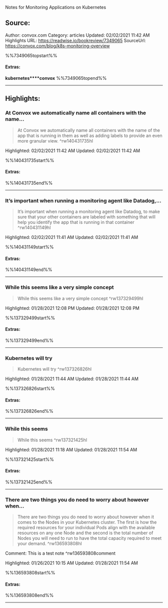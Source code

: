 Notes for Monitoring Applications on Kubernetes

## Source:
Author: convox.com
Category: articles
Updated: 02/02/2021 11:42 AM
Highlights URL: https://readwise.io/bookreview/7349065
SourceUrl: https://convox.com/blog/k8s-monitoring-overview

%%7349065topstart%%
#### Extras:
**kubernetes****convox**
%%7349065topend%%


 
-----
 ## Highlights:

### At Convox we automatically name all containers with the name...
>At Convox we automatically name all containers with the name of the app that is running in them as well as adding labels to provide an even more granular view. ^rw140431735hl


Highlighted: 02/02/2021 11:42 AM
Updated: 02/02/2021 11:42 AM

%%140431735start%%
#### Extras:

%%140431735end%%



------

### It’s important when running a monitoring agent like Datadog,...
>It’s important when running a monitoring agent like Datadog, to make sure that your other containers are labeled with something that will help you identify the app that is running in that container ^rw140431149hl


Highlighted: 02/02/2021 11:41 AM
Updated: 02/02/2021 11:41 AM

%%140431149start%%
#### Extras:

%%140431149end%%



------

### While this seems like a very simple concept
>While this seems like a very simple concept ^rw137329499hl


Highlighted: 01/28/2021 12:08 PM
Updated: 01/28/2021 12:08 PM

%%137329499start%%
#### Extras:

%%137329499end%%



------

### Kubernetes will try
>Kubernetes will try ^rw137326826hl


Highlighted: 01/28/2021 11:44 AM
Updated: 01/28/2021 11:44 AM

%%137326826start%%
#### Extras:

%%137326826end%%



------

### While this seems
>While this seems ^rw137321425hl


Highlighted: 01/28/2021 11:18 AM
Updated: 01/28/2021 11:54 AM

%%137321425start%%
#### Extras:

%%137321425end%%



------

### There are two things you do need to worry about however when...
>There are two things you do need to worry about however when it comes to the Nodes in your Kubernetes cluster. The first is how the required resources for your individual Pods align with the available resources on any one Node and the second is the total number of Nodes you will need to run to have the total capacity required to meet your demand. ^rw136593808hl

Comment: This is a test note ^rw136593808comment

Highlighted: 01/26/2021 10:15 AM
Updated: 01/28/2021 11:54 AM

%%136593808start%%
#### Extras:

%%136593808end%%



------

